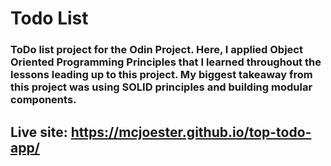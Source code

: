 # Todo List 

### ToDo list project for the Odin Project. Here, I applied Object Oriented Programming Principles that I learned throughout the lessons leading up to this project. My biggest takeaway from this project was using SOLID principles and building modular components. 

## Live site: https://mcjoester.github.io/top-todo-app/
